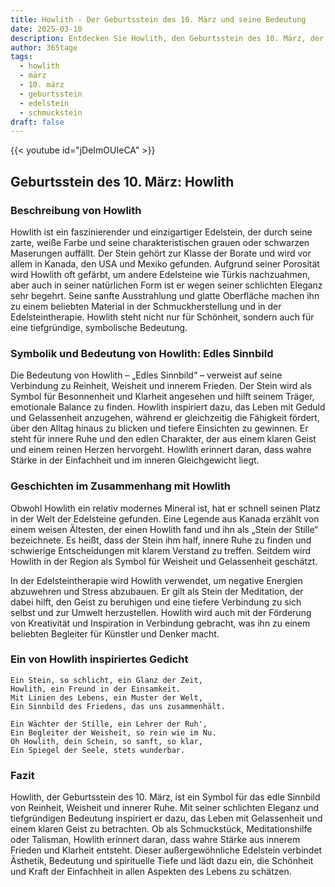 ```yaml
---
title: Howlith - Der Geburtsstein des 10. März und seine Bedeutung
date: 2025-03-10
description: Entdecken Sie Howlith, den Geburtsstein des 10. März, der Edles Sinnbild symbolisiert. Seine Symbolik und Geschichte werden Sie inspirieren.
author: 365tage
tags:
  - howlith
  - märz
  - 10. märz
  - geburtsstein
  - edelstein
  - schmuckstein
draft: false
---
```


{{< youtube id="jDeImOUIeCA" >}}

## Geburtsstein des 10. März: Howlith

### Beschreibung von Howlith

Howlith ist ein faszinierender und einzigartiger Edelstein, der durch seine zarte, weiße Farbe und seine charakteristischen grauen oder schwarzen Maserungen auffällt. Der Stein gehört zur Klasse der Borate und wird vor allem in Kanada, den USA und Mexiko gefunden. Aufgrund seiner Porosität wird Howlith oft gefärbt, um andere Edelsteine wie Türkis nachzuahmen, aber auch in seiner natürlichen Form ist er wegen seiner schlichten Eleganz sehr begehrt. Seine sanfte Ausstrahlung und glatte Oberfläche machen ihn zu einem beliebten Material in der Schmuckherstellung und in der Edelsteintherapie. Howlith steht nicht nur für Schönheit, sondern auch für eine tiefgründige, symbolische Bedeutung.

### Symbolik und Bedeutung von Howlith: Edles Sinnbild

Die Bedeutung von Howlith – „Edles Sinnbild“ – verweist auf seine Verbindung zu Reinheit, Weisheit und innerem Frieden. Der Stein wird als Symbol für Besonnenheit und Klarheit angesehen und hilft seinem Träger, emotionale Balance zu finden. Howlith inspiriert dazu, das Leben mit Geduld und Gelassenheit anzugehen, während er gleichzeitig die Fähigkeit fördert, über den Alltag hinaus zu blicken und tiefere Einsichten zu gewinnen. Er steht für innere Ruhe und den edlen Charakter, der aus einem klaren Geist und einem reinen Herzen hervorgeht. Howlith erinnert daran, dass wahre Stärke in der Einfachheit und im inneren Gleichgewicht liegt.

### Geschichten im Zusammenhang mit Howlith

Obwohl Howlith ein relativ modernes Mineral ist, hat er schnell seinen Platz in der Welt der Edelsteine gefunden. Eine Legende aus Kanada erzählt von einem weisen Ältesten, der einen Howlith fand und ihn als „Stein der Stille“ bezeichnete. Es heißt, dass der Stein ihm half, innere Ruhe zu finden und schwierige Entscheidungen mit klarem Verstand zu treffen. Seitdem wird Howlith in der Region als Symbol für Weisheit und Gelassenheit geschätzt.

In der Edelsteintherapie wird Howlith verwendet, um negative Energien abzuwehren und Stress abzubauen. Er gilt als Stein der Meditation, der dabei hilft, den Geist zu beruhigen und eine tiefere Verbindung zu sich selbst und zur Umwelt herzustellen. Howlith wird auch mit der Förderung von Kreativität und Inspiration in Verbindung gebracht, was ihn zu einem beliebten Begleiter für Künstler und Denker macht.

### Ein von Howlith inspiriertes Gedicht

```
Ein Stein, so schlicht, ein Glanz der Zeit,  
Howlith, ein Freund in der Einsamkeit.  
Mit Linien des Lebens, ein Muster der Welt,  
Ein Sinnbild des Friedens, das uns zusammenhält.  

Ein Wächter der Stille, ein Lehrer der Ruh',  
Ein Begleiter der Weisheit, so rein wie im Nu.  
Oh Howlith, dein Schein, so sanft, so klar,  
Ein Spiegel der Seele, stets wunderbar.  
```

### Fazit

Howlith, der Geburtsstein des 10. März, ist ein Symbol für das edle Sinnbild von Reinheit, Weisheit und innerer Ruhe. Mit seiner schlichten Eleganz und tiefgründigen Bedeutung inspiriert er dazu, das Leben mit Gelassenheit und einem klaren Geist zu betrachten. Ob als Schmuckstück, Meditationshilfe oder Talisman, Howlith erinnert daran, dass wahre Stärke aus innerem Frieden und Klarheit entsteht. Dieser außergewöhnliche Edelstein verbindet Ästhetik, Bedeutung und spirituelle Tiefe und lädt dazu ein, die Schönheit und Kraft der Einfachheit in allen Aspekten des Lebens zu schätzen.